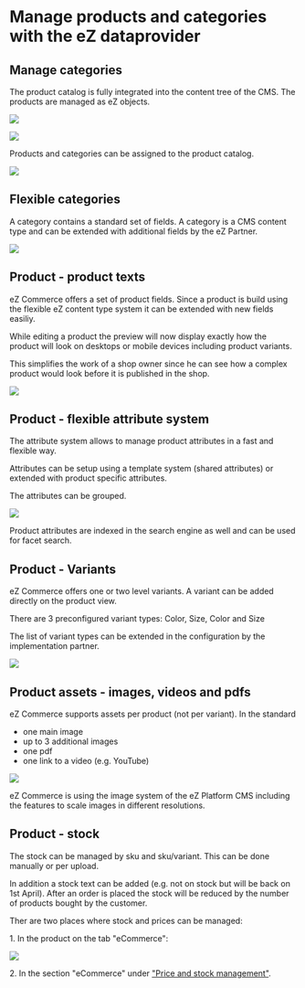 #  Manage products and categories with the eZ dataprovider 

## Manage categories

The product catalog is fully integrated into the content tree of the CMS. The products are managed as eZ objects.

![](img/browse_products.png)

![](img/product_catalog.png)

Products and categories can be assigned to the product catalog.

![](img/sub_categories.png)

## Flexible categories

A category contains a standard set of fields. A category is a CMS content type and can be extended with additional fields by the eZ Partner.

![](img/flexible_categories.png)

## Product - product texts

eZ Commerce offers a set of product fields. Since a product is build using the flexible eZ content type system it can be extended with new fields easiliy.

While editing a product the preview will now display exactly how the product will look on desktops or mobile devices including product variants.

This simplifies the work of a shop owner since he can see how a complex product would look before it is published in the shop.

![](img/product_text.png)

## Product - flexible attribute system

The attribute system allows to manage product attributes in a fast and flexible way.

Attributes can be setup using a template system (shared attributes) or extended with product specific attributes.

The attributes can be grouped.

![](img/attribute_system.png)

Product attributes are indexed in the search engine as well and can be used for facet search. 

## Product - Variants

eZ Commerce offers one or two level variants. A variant can be added directly on the product view.

There are 3 preconfigured variant types:  Color, Size, Color and Size

The list of variant types can be extended in the configuration by the implementation partner.  

![](img/product_variants.png)

## Product assets - images, videos and pdfs

eZ Commerce supports assets per product (not per variant). In the standard

- one main image
- up to 3 additional images
- one pdf
- one link to a video (e.g. YouTube)

![](img/product_assets.png)

eZ Commerce is using the image system of the eZ Platform CMS including the features to scale images in different resolutions.

## Product - stock
	
The stock can be managed by sku and sku/variant. This can be done manually or per upload.

In addition a stock text can be added (e.g. not on stock but will be back on 1st April). After an order is placed the stock will be reduced by the number of products bought by the customer.

Ther are two places where stock and prices can be managed:

1\. In the product on the tab "eCommerce":

![](img/product_stock.png)

2\. In the section "eCommerce" under ["Price and stock management"](manage_prices_and_stock.md).
